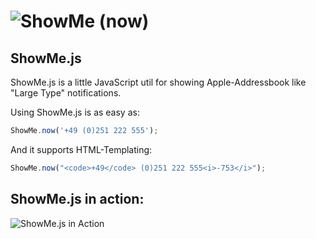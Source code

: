 ![ShowMe (now)](https://github.com/johannesboyne/ShowMe.js/raw/master/smJSlogo.png)
============

## ShowMe.js

ShowMe.js is a little JavaScript util for showing Apple-Addressbook like "Large Type" notifications.

Using ShowMe.js is as easy as:

```javascript
ShowMe.now('+49 (0)251 222 555');
```

And it supports HTML-Templating:

```javascript
ShowMe.now("<code>+49</code> (0)251 222 555<i>-753</i>");
```
## ShowMe.js in action:
![ShowMe.js in Action](https://github.com/johannesboyne/ShowMe.js/raw/master/inaction.png)